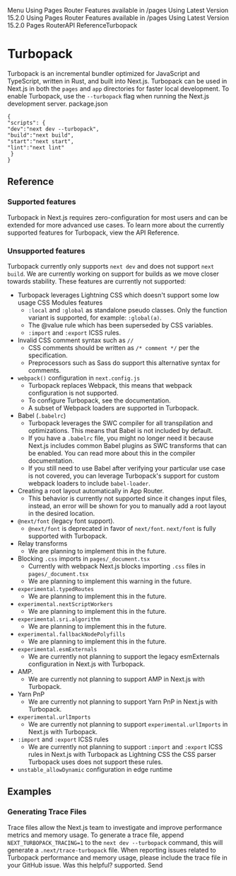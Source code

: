 Menu
Using Pages Router
Features available in /pages
Using Latest Version
15.2.0
Using Pages Router
Features available in /pages
Using Latest Version
15.2.0
Pages RouterAPI ReferenceTurbopack
# Turbopack
Turbopack is an incremental bundler optimized for JavaScript and TypeScript, written in Rust, and built into Next.js. Turbopack can be used in Next.js in both the `pages` and `app` directories for faster local development.
To enable Turbopack, use the `--turbopack` flag when running the Next.js development server.
package.json
```
{
"scripts": {
"dev":"next dev --turbopack",
"build":"next build",
"start":"next start",
"lint":"next lint"
 }
}
```

## Reference
### Supported features
Turbopack in Next.js requires zero-configuration for most users and can be extended for more advanced use cases. To learn more about the currently supported features for Turbopack, view the API Reference.
### Unsupported features
Turbopack currently only supports `next dev` and does not support `next build`. We are currently working on support for builds as we move closer towards stability.
These features are currently not supported:
  * Turbopack leverages Lightning CSS which doesn't support some low usage CSS Modules features 
    * `:local` and `:global` as standalone pseudo classes. Only the function variant is supported, for example: `:global(a)`.
    * The @value rule which has been superseded by CSS variables.
    * `:import` and `:export` ICSS rules.
  * Invalid CSS comment syntax such as `//`
    * CSS comments should be written as `/* comment */` per the specification.
    * Preprocessors such as Sass do support this alternative syntax for comments.
  * `webpack()` configuration in `next.config.js`
    * Turbopack replaces Webpack, this means that webpack configuration is not supported.
    * To configure Turbopack, see the documentation.
    * A subset of Webpack loaders are supported in Turbopack.
  * Babel (`.babelrc`) 
    * Turbopack leverages the SWC compiler for all transpilation and optimizations. This means that Babel is not included by default.
    * If you have a `.babelrc` file, you might no longer need it because Next.js includes common Babel plugins as SWC transforms that can be enabled. You can read more about this in the compiler documentation.
    * If you still need to use Babel after verifying your particular use case is not covered, you can leverage Turbopack's support for custom webpack loaders to include `babel-loader`.
  * Creating a root layout automatically in App Router. 
    * This behavior is currently not supported since it changes input files, instead, an error will be shown for you to manually add a root layout in the desired location.
  * `@next/font` (legacy font support). 
    * `@next/font` is deprecated in favor of `next/font`. `next/font` is fully supported with Turbopack.
  * Relay transforms
    * We are planning to implement this in the future.
  * Blocking `.css` imports in `pages/_document.tsx`
    * Currently with webpack Next.js blocks importing `.css` files in `pages/_document.tsx`
    * We are planning to implement this warning in the future.
  * `experimental.typedRoutes`
    * We are planning to implement this in the future.
  * `experimental.nextScriptWorkers`
    * We are planning to implement this in the future.
  * `experimental.sri.algorithm`
    * We are planning to implement this in the future.
  * `experimental.fallbackNodePolyfills`
    * We are planning to implement this in the future.
  * `experimental.esmExternals`
    * We are currently not planning to support the legacy esmExternals configuration in Next.js with Turbopack.
  * AMP. 
    * We are currently not planning to support AMP in Next.js with Turbopack.
  * Yarn PnP 
    * We are currently not planning to support Yarn PnP in Next.js with Turbopack.
  * `experimental.urlImports`
    * We are currently not planning to support `experimental.urlImports` in Next.js with Turbopack.
  * `:import` and `:export` ICSS rules
    * We are currently not planning to support `:import` and `:export` ICSS rules in Next.js with Turbopack as Lightning CSS the CSS parser Turbopack uses does not support these rules.
  * `unstable_allowDynamic` configuration in edge runtime


## Examples
### Generating Trace Files
Trace files allow the Next.js team to investigate and improve performance metrics and memory usage. To generate a trace file, append `NEXT_TURBOPACK_TRACING=1` to the `next dev --turbopack` command, this will generate a `.next/trace-turbopack` file.
When reporting issues related to Turbopack performance and memory usage, please include the trace file in your GitHub issue.
Was this helpful?
supported.
Send
